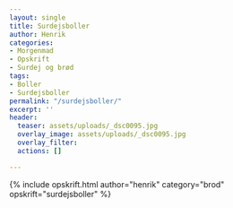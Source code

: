 ```yaml
---
layout: single
title: Surdejsboller
author: Henrik
categories:
- Morgenmad
- Opskrift
- Surdej og brød
tags:
- Boller
- Surdejsboller
permalink: "/surdejsboller/"
excerpt: ''
header:
  teaser: assets/uploads/_dsc0095.jpg
  overlay_image: assets/uploads/_dsc0095.jpg
  overlay_filter: 
  actions: []

---
```


{% include opskrift.html author="henrik" category="brod" opskrift="surdejsboller" %}
